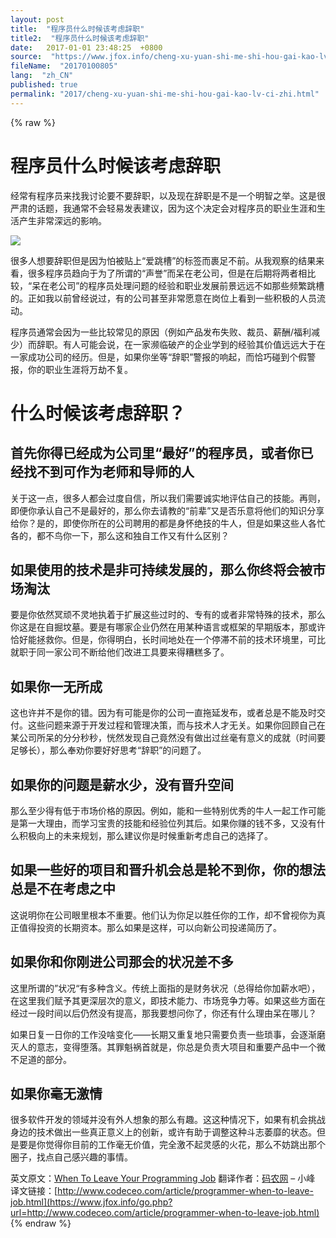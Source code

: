 ```yaml
---
layout: post
title:  "程序员什么时候该考虑辞职"
title2:  "程序员什么时候该考虑辞职"
date:   2017-01-01 23:48:25  +0800
source:  "https://www.jfox.info/cheng-xu-yuan-shi-me-shi-hou-gai-kao-lv-ci-zhi.html"
fileName:  "20170100805"
lang:  "zh_CN"
published: true
permalink: "2017/cheng-xu-yuan-shi-me-shi-hou-gai-kao-lv-ci-zhi.html"
---
```

{% raw %}
# 程序员什么时候该考虑辞职 


经常有程序员来找我讨论要不要辞职，以及现在辞职是不是一个明智之举。这是很严肃的话题，我通常不会轻易发表建议，因为这个决定会对程序员的职业生涯和生活产生非常深远的影响。

![](f2c4128.jpg)

很多人想要辞职但是因为怕被贴上“爱跳槽”的标签而裹足不前。从我观察的结果来看，很多程序员趋向于为了所谓的“声誉”而呆在老公司，但是在后期将两者相比较，“呆在老公司”的程序员处理问题的经验和职业发展前景远远不如那些频繁跳槽的。正如我以前曾经说过，有的公司甚至非常愿意在岗位上看到一些积极的人员流动。

程序员通常会因为一些比较常见的原因（例如产品发布失败、裁员、薪酬/福利减少）而辞职。有人可能会说，在一家濒临破产的企业学到的经验其价值远远大于在一家成功公司的经历。但是，如果你坐等“辞职”警报的响起，而恰巧碰到个假警报，你的职业生涯将万劫不复。

# **什么时候该考虑辞职？**

## 首先你得已经成为公司里“最好”的程序员，或者你已经找不到可作为老师和导师的人

关于这一点，很多人都会过度自信，所以我们需要诚实地评估自己的技能。再则，即便你承认自己不是最好的，那么你去请教的“前辈”又是否乐意将他们的知识分享给你？是的，即使你所在的公司聘用的都是身怀绝技的牛人，但是如果这些人各忙各的，都不鸟你一下，那么这和独自工作又有什么区别？

## 如果使用的技术是非可持续发展的，那么你终将会被市场淘汰

要是你依然冥顽不灵地执着于扩展这些过时的、专有的或者非常特殊的技术，那么你这是在自掘坟墓。要是有哪家企业仍然在用某种语言或框架的早期版本，那或许恰好能拯救你。但是，你得明白，长时间地处在一个停滞不前的技术环境里，可比就职于同一家公司不断给他们改进工具要来得糟糕多了。

## 如果你一无所成

这也许并不是你的错。因为有可能是你的公司一直拖延发布，或者总是不能及时交付。这些问题来源于开发过程和管理决策，而与技术人才无关。如果你回顾自己在某公司所呆的分分秒秒，恍然发现自己竟然没有做出过丝毫有意义的成就（时间要足够长），那么奉劝你要好好思考“辞职”的问题了。

## 如果你的问题是薪水少，没有晋升空间

那么至少得有低于市场价格的原因。例如，能和一些特别优秀的牛人一起工作可能是第一大理由，而学习宝贵的技能和经验位列其后。如果你赚的钱不多，又没有什么积极向上的未来规划，那么建议你是时候重新考虑自己的选择了。

## 如果一些好的项目和晋升机会总是轮不到你，你的想法总是不在考虑之中

这说明你在公司眼里根本不重要。他们认为你足以胜任你的工作，却不曾视你为真正值得投资的长期资本。那么如果是这样，可以向新公司投递简历了。

## 如果你和你刚进公司那会的状况差不多

这里所谓的”状况“有多种含义。传统上面指的是财务状况（总得给你加薪水吧），在这里我们赋予其更深层次的意义，即技术能力、市场竞争力等。如果这些方面在经过一段时间以后仍然没有提高，那我要想问你了，你还有什么理由呆在哪儿？

如果日复一日你的工作没啥变化——长期又重复地只需要负责一些琐事，会逐渐磨灭人的意志，变得堕落。其罪魁祸首就是，你总是负责大项目和重要产品中一个微不足道的部分。

## 如果你毫无激情

很多软件开发的领域并没有外人想象的那么有趣。这这种情况下，如果有机会挑战身边的技术做出一些真正意义上的创新，或许有助于调整这种斗志萎靡的状态。但是要是你觉得你目前的工作毫无价值，完全激不起灵感的火花，那么不妨跳出那个圈子，找点自己感兴趣的事情。

英文原文：[When To Leave Your Programming Job](https://www.jfox.info/go.php?url=http://java.dzone.com/articles/when-leave-your-programming) 翻译作者：[码农网](https://www.jfox.info/go.php?url=http://www.codeceo.com/) – 小峰 译文链接：[http://www.codeceo.com/article/programmer-when-to-leave-job.html](https://www.jfox.info/go.php?url=http://www.codeceo.com/article/programmer-when-to-leave-job.html)
{% endraw %}